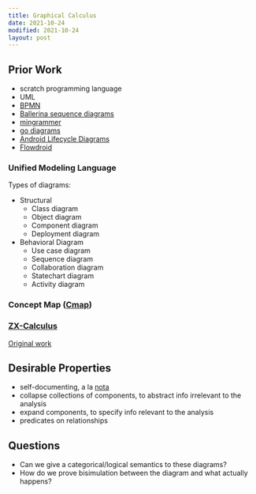 ```yaml
---
title: Graphical Calculus
date: 2021-10-24
modified: 2021-10-24
layout: post
---
```


## Prior Work

- scratch programming language
- UML
- [BPMN](https://www.bpmn.org/)
- [Ballerina sequence diagrams](https://ballerina.io/learn/why-ballerina/graphical/)
- [mingrammer](https://diagrams.mingrammer.com/)
- [go diagrams](https://github.com/blushft/go-diagrams)
- [Android Lifecycle Diagrams](https://github.com/xxv/android-lifecycle)
- [Flowdroid](https://dl.acm.org/doi/10.1145/2666356.2594299)

### Unified Modeling Language

Types of diagrams:

- Structural
    - Class diagram
    - Object diagram
    - Component diagram
    - Deployment diagram
- Behavioral Diagram
    - Use case diagram
    - Sequence diagram
    - Collaboration diagram
    - Statechart diagram
    - Activity diagram

### Concept Map ([Cmap](https://cmap.ihmc.us/))

### [ZX-Calculus](https://zxcalculus.com/)

[Original work](http://www.cs.ox.ac.uk/people/bob.coecke/GreenRed.pdf)

## Desirable Properties

- self-documenting, a la [nota](https://willcrichton.net/nota/)
- collapse collections of components, to abstract info irrelevant to the analysis
- expand components, to specify info relevant to the analysis
- predicates on relationships

## Questions

- Can we give a categorical/logical semantics to these diagrams?
- How do we prove bisimulation between the diagram and what actually happens?